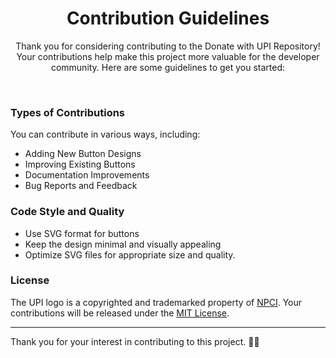 <h1 align = "center">
Contribution Guidelines
</h1>


<p align="center">
Thank you for considering contributing to the Donate with UPI Repository! <br> Your contributions help make this project more valuable for the developer community. Here are some guidelines to get you started: </p>
&nbsp;

### Types of Contributions

You can contribute in various ways, including:

- Adding New Button Designs
- Improving Existing Buttons
- Documentation Improvements
- Bug Reports and Feedback

### Code Style and Quality

- Use SVG format for buttons
- Keep the design minimal and visually appealing
- Optimize SVG files for appropriate size and quality.

### License

The UPI logo is a copyrighted and trademarked property of [NPCI](https://www.npci.org.in/).
Your contributions will be released under the [MIT License](LICENSE).

---

Thank you for your interest in contributing to this project. 🙏💖

